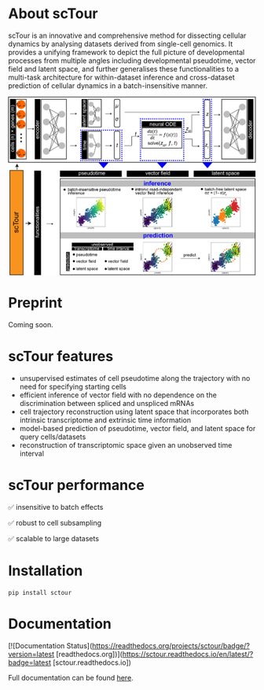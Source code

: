 
# About scTour

scTour is an innovative and comprehensive method for dissecting cellular dynamics by analysing datasets derived from single-cell genomics. It provides a unifying framework to depict the full picture of developmental processes from multiple angles including developmental pseudotime, vector field and latent space, and further generalises these functionalities to a multi-task architecture for within-dataset inference and cross-dataset prediction of cellular dynamics in a batch-insensitive manner.

<p align="center"><img src="https://github.com/LiQian-XC/sctour/blob/ae9b45e69941bcabf3ad498dde781eb991168b83/docs/source/_static/img/scTour_head_image.png" width="700px" align="center"></p>

# Preprint

Coming soon.

# scTour features

- unsupervised estimates of cell pseudotime along the trajectory with no need for specifying starting cells
- efficient inference of vector field with no dependence on the discrimination between spliced and unspliced mRNAs
- cell trajectory reconstruction using latent space that incorporates both intrinsic transcriptome and extrinsic time information
- model-based prediction of pseudotime, vector field, and latent space for query cells/datasets
- reconstruction of transcriptomic space given an unobserved time interval

# scTour performance

✅ insensitive to batch effects  

✅ robust to cell subsampling  

✅ scalable to large datasets

# Installation

```console
pip install sctour
```

# Documentation

[![Documentation Status](https://readthedocs.org/projects/sctour/badge/?version=latest [readthedocs.org])](https://sctour.readthedocs.io/en/latest/?badge=latest [sctour.readthedocs.io])

Full documentation can be found [here](https://sctour.readthedocs.io/en/latest/index.html#).

